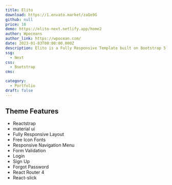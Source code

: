 ```yaml
---
title: Elito
download: https://1.envato.market/zaQo9G
github: null
price: 10
demo: https://elito-next.netlify.app/home2
author: Wpoceans
author_link: https://wpocean.com/
date: 2023-01-03T00:00:00.000Z
description: Elito is a Fully Responsive Template built on Bootstrap 5, Pure Next-js. It’s a modern crafted Next Js template which can be used for Portfolio, Cv/Resume Website Templates.
ssg:
  - Next
css:
  - Bootstrap
cms:

category:
  - Portfolio
draft: false
---
```

## Theme Features

- Reactstrap
- material ui
- Fully Responsive Layout
- Free Icon Fonts
- Responsive Navigation Menu
- Form Validation
- Login
- Sign Up
- Forgot Password
- React Router 4
- React-slick
